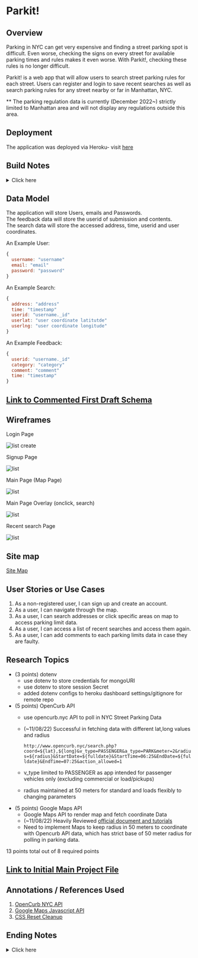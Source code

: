 # Parkit!

## Overview

Parking in NYC can get very expensive and finding a street parking spot is difficult. Even worse, checking the signs on every street for available parking times and rules makes it even worse. With Parkit!, checking these rules is no longer difficult.

Parkit! is a web app that will allow users to search street parking rules for each street. Users can register and login to save recent searches as well as search parking rules for any street nearby or far in Manhattan, NYC. 

** The parking regulation data is currently (December 2022~) strictly limited to Manhattan area and will not display any regulations outside this area.


## Deployment
The application was deployed via Heroku- visit [here](https://parkitapp.herokuapp.com/)<br/>

## Build Notes
<details>
<summary>Click here</summary>

### Milestone 1 (10/25/22)
Successful sketch/brainstorm
### Milestone 2 (11/18/22)
 Important note regarding deployment of form: </br>
1. Currently, in localhost, able to successfully bring in API data from opencurb with flexible GeoJSON values. <br>
2. However, needs resolving Mixed Error in Heroku in order to show this data in console. <br>
3. Currently able to receive GeoJSON, specifically lat,long,center from user actions on google maps such as dragging, zooming out (changing bounds/places). Please check the console on browser to confirm this data fetching successful.
<br>

Important note regarding change in research topics: <br>
 1. ArcGIS was costly and Google Maps API is free (to an extent) and for the purposes of this project, Google Maps was deemed more suitable.
 2. Removed React.js and decided to implement frontend with HTML/CSS/JS as it deemed more suitable.

### Milestone 3 (11/21/22)
1. React.js topic removed as not sufficient amount of front-end is needed that has to be aligned with data.
2. Routing for registration/login/session has been implemented, still needs final cleaning and front-end implementation.
3. Need to implement front-end for displaying API data
4. Basic UI has been implemented for homepage.
5. Added CSS reset to every page to hide the HTML default designs.

### Milestone 4 (Final ~12/02/22)
1. Using Google Maps API shapes:polyline, was able to draw lines based on the lat.lng geometries pulled from opencurb api and display different colors for the current parking status.
2. All css elements have been designed with colors within a color palette (look in :root)
3. Able to save Search History of each user and display up to three searches with new instances of google maps for each history
4. Enabled guest mode as default and can log in to use more functionality such as viewing Search History and reporting issues
5. Sign up form displays correct error messages to the user

</details>

## Data Model

The application will store Users, emails and Passwords.</br>
The feedback data will store the userid of submission and contents. </br>
The search data will store the accessed address, time, userid and user coordinates.

An Example User:

```javascript
{
  username: "username"
  email: "email"
  password: "password"
}
```

An Example Search:

```javascript
{
  address: "address"
  time: "timestamp"
  userid: "username._id"
  userlat: "user coordinate latitutde"
  userlng: "user coordinate longitude"
}
```
An Example Feedback:

```javascript
{
  userid: "username._id"
  category: "category"
  comment: "comment"
  time: "timestamp"
}
```

## [Link to Commented First Draft Schema](db.mjs) 

## Wireframes

Login Page

![list create](documentation/login.png)

Signup Page

![list](documentation/sign-up.png)

Main Page (Map Page)

![list](documentation/main.png)

Main Page Overlay (onclick, search)

![list](documentation/main-overlay.png)

Recent search Page

![list](documentation/recent-searches.png)

## Site map

[Site Map](documentation/site-map.png)

## User Stories or Use Cases

1. As a non-registered user, I can sign up and create an account.
2. As a user, I can navigate through the map.
3. As a user, I can search addresses or click specific areas on map to access parking limit data.
4. As a user, I can access a list of recent searches and access them again.
5. As a user, I can add comments to each parking limits data in case they are faulty.

## Research Topics

* (3 points) dotenv
  * use dotenv to store credentials for mongoURI
  * use dotenv to store session Secret
  * added dotenv configs to heroku dashboard settings/gitignore for remote repo
* (5 points) OpenCurb API
  * use opencurb.nyc API to poll in NYC Street Parking Data
  * (~11/08/22) Successful in fetching data with different lat,long values and radius

    `http://www.opencurb.nyc/search.php?coord=${lat},${long}&v_type=PASSENGER&a_type=PARK&meter=2&radius=${radius}&StartDate=${fulldate}&StartTime=06:25&EndDate=${fulldate}&EndTime=07:25&action_allowed=1`
  * v_type limited to PASSENGER as app intended for passenger vehicles only (excluding commercial or load/pickups)
  * radius maintained at 50 meters for standard and loads flexibly to changing parameters
* (5 points) Google Maps API
    * Google Maps API to render map and fetch coordinate Data
    * (~11/08/22) Heavily Reviewed [official document and tutorials](https://developers.google.com/maps/documentation/javascript/overview)
    * Need to implement Maps to keep radius in 50 meters to coordinate with Opencurb API data, which has strict base of 50 meter radius for polling in parking data.
    

13 points total out of 8 required points 


## [Link to Initial Main Project File](app.mjs) 

## Annotations / References Used

1. [OpenCurb NYC API](http://www.opencurb.nyc/doc.html) 
2. [Google Maps Javascript API](https://developers.google.com/maps/documentation/javascript/overview)
3. [CSS Reset Cleanup](https://github.com/elad2412/the-new-css-reset)


## Ending Notes
<details>
<summary>Click here</summary>

## Possible Future Improvements

1. More Transparent Data : Opencurb API does not provide the most straightforward documentation for using its data and their data is pulled from several sources, hence it is hard to check the validity unless user himself/herself checks and reports
2. User-shareable Data: Currently allows user to report issues via form and stores in database, but I can't target the exact polyline of the map as it keeps overwriting data every time an event such as zoom-in, zoom-out happens so rendering this user-supplied data on each infoWindow is arbitrary at the moment. Current implementation serves functionality for developers as the stored data has GeoCode.
3. Front End Visuals : Overall design and visuals could be improved and code can be refactored to be clearer if using a front-end library
4. GPS : Could use GPS or location services to locate user on the map and center the map based on user's location. Currently defaulted to NYU/Washington Square Park area

</details>